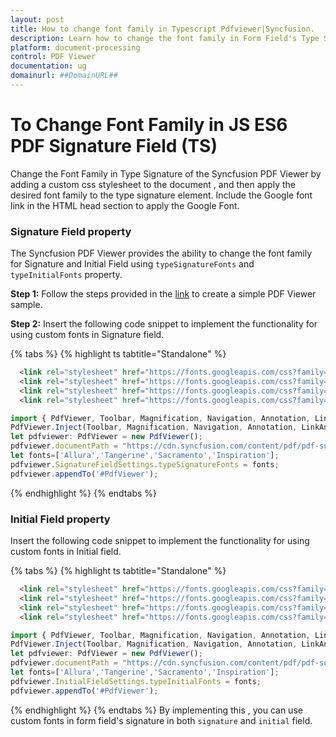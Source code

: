 ```yaml
---
layout: post
title: How to change font family in Typescript Pdfviewer|Syncfusion.
description: Learn how to change the font family in Form Field's Type Signature in Syncfusion Javascript Pdfviewer component of Syncfusion Essential JS 2 and more.
platform: document-processing
control: PDF Viewer
documentation: ug
domainurl: ##DomainURL##
---
```


# To Change Font Family in JS ES6 PDF Signature Field (TS)
Change the Font Family in Type Signature of the Syncfusion PDF Viewer by adding a custom css stylesheet to the document , and then apply the desired font family to the type signature element. Include the Google font link in the HTML head section to apply the Google Font.

### Signature Field property
The Syncfusion PDF Viewer provides the ability to change the font family for Signature and Initial Field using `typeSignatureFonts` and `typeInitialFonts` property.

**Step 1:** Follow the steps provided in the [link](https://ej2.syncfusion.com/documentation/pdfviewer/getting-started) to create a simple PDF Viewer sample.

**Step 2:** Insert the following code snippet to implement the functionality for using custom fonts in Signature field.

{% tabs %}
{% highlight ts tabtitle="Standalone" %}

```html
  <link rel="stylesheet" href="https://fonts.googleapis.com/css?family=Allura" >
  <link rel="stylesheet" href="https://fonts.googleapis.com/css?family=Tangerine">
  <link rel="stylesheet" href="https://fonts.googleapis.com/css?family=Sacramento">
  <link rel="stylesheet" href="https://fonts.googleapis.com/css?family=Inspiration">
```

```ts
import { PdfViewer, Toolbar, Magnification, Navigation, Annotation, LinkAnnotation, ThumbnailView, BookmarkView, TextSelection, TextSearch, FormFields, FormDesigner, PageOrganizer} from '@syncfusion/ej2-pdfviewer';
PdfViewer.Inject(Toolbar, Magnification, Navigation, Annotation, LinkAnnotation, ThumbnailView, BookmarkView, TextSelection, TextSearch, FormFields, FormDesigner, PageOrganizer);
let pdfviewer: PdfViewer = new PdfViewer();
pdfviewer.documentPath = "https://cdn.syncfusion.com/content/pdf/pdf-succinctly.pdf";
let fonts=['Allura','Tangerine','Sacramento','Inspiration'];
pdfviewer.SignatureFieldSettings.typeSignatureFonts = fonts;
pdfviewer.appendTo('#PdfViewer');
```

{% endhighlight %}
{% endtabs %}

### Initial Field property
Insert the following code snippet to implement the functionality for using custom fonts in Initial field.

{% tabs %}
{% highlight ts tabtitle="Standalone" %}

```html
  <link rel="stylesheet" href="https://fonts.googleapis.com/css?family=Allura" >
  <link rel="stylesheet" href="https://fonts.googleapis.com/css?family=Tangerine">
  <link rel="stylesheet" href="https://fonts.googleapis.com/css?family=Sacramento">
  <link rel="stylesheet" href="https://fonts.googleapis.com/css?family=Inspiration">
```

```ts
import { PdfViewer, Toolbar, Magnification, Navigation, Annotation, LinkAnnotation, ThumbnailView, BookmarkView, TextSelection, TextSearch, FormFields, FormDesigner, PageOrganizer} from '@syncfusion/ej2-pdfviewer';
PdfViewer.Inject(Toolbar, Magnification, Navigation, Annotation, LinkAnnotation, ThumbnailView, BookmarkView, TextSelection, TextSearch, FormFields, FormDesigner, PageOrganizer);
let pdfviewer: PdfViewer = new PdfViewer();
pdfviewer.documentPath = "https://cdn.syncfusion.com/content/pdf/pdf-succinctly.pdf";
let fonts=['Allura','Tangerine','Sacramento','Inspiration'];
pdfviewer.InitialFieldSettings.typeInitialFonts = fonts;
pdfviewer.appendTo('#PdfViewer');
```

{% endhighlight %}
{% endtabs %}
By implementing this , you can use custom fonts in form field's signature in both `signature` and `initial` field.
